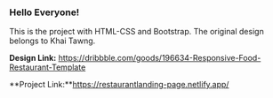 ### Hello Everyone!

This is the project with HTML-CSS and Bootstrap. 
The original design belongs to Khai Tawng.



**Design Link:** https://dribbble.com/goods/196634-Responsive-Food-Restaurant-Template


**Project Link:**https://restaurantlanding-page.netlify.app/
